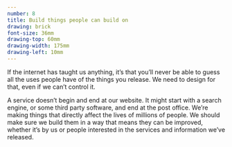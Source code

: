 ```yaml
---
number: 8
title: Build things people can build on
drawing: brick
font-size: 36mm
drawing-top: 60mm
drawing-width: 175mm
drawing-left: 10mm
---
```


If the internet has taught us anything, it’s that you’ll never be able to guess all the uses people have of the things you release. We need to design for that, even if we can’t control it. 

A service doesn’t begin and end at our website. It might start with a search engine, or some third party software, and end at the post office. We’re making things that directly affect the lives of millions of people. We should make sure we build them in a way that means they can be improved, whether it’s by us or people interested in the services and information we’ve released.
